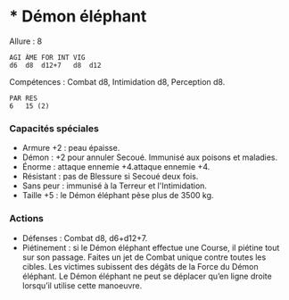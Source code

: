 # * Démon éléphant

Allure : 8

	AGI	ÂME	FOR	INT	VIG
	d6	d8	d12+7	d8	d12

Compétences : Combat d8, Intimidation d8, Perception d8.

	PAR	RES
	6	15 (2)

### Capacités spéciales
- Armure +2 : peau épaisse.
- Démon : +2 pour annuler Secoué. Immunisé aux poisons et maladies.
- Énorme : attaque ennemie +4.attaque ennemie +4.
- Résistant : pas de Blessure si Secoué deux fois.
- Sans peur : immunisé à la Terreur et l'Intimidation.
- Taille +5 : le Démon éléphant pèse plus de 3500 kg.

### Actions
- Défenses : Combat d8, d6+d12+7.
- Piétinement : si le Démon éléphant effectue une Course, il piétine tout sur son passage. Faites un jet de Combat unique contre toutes les cibles. Les victimes subissent des dégâts de la Force du Démon éléphant. Le Démon éléphant ne peut se déplacer qu’en ligne droite lorsqu’il utilise cette manoeuvre.
